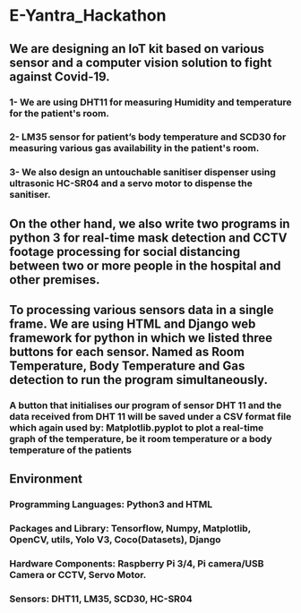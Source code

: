 # E-Yantra_Hackathon

## We are designing an IoT kit based on various sensor and a computer vision solution to fight against Covid-19. 
### 1- We are using DHT11 for measuring Humidity and temperature for the patient's room.
### 2- LM35 sensor for patient’s body temperature and SCD30 for measuring various gas availability in the patient's room.
### 3- We also design an untouchable sanitiser dispenser using ultrasonic HC-SR04 and a servo motor to dispense the sanitiser. 
## On the other hand, we also write two programs in python 3 for real-time mask detection and CCTV footage processing for social distancing between two or more people in the hospital and other premises.
## To processing various sensors data in a single frame. We are using HTML and Django web framework for python in which we listed three buttons for each sensor. Named as Room Temperature, Body Temperature and Gas detection to run the program simultaneously.
### A button that initialises our program of sensor DHT 11 and the data received from DHT 11 will be saved under a CSV format file which again used by: Matplotlib.pyplot to plot a real-time graph of the temperature, be it room temperature or a body temperature of the patients

## Environment
### Programming Languages: Python3 and HTML
### Packages and Library: Tensorflow, Numpy, Matplotlib, OpenCV, utils, Yolo V3, Coco(Datasets), Django
### Hardware Components: Raspberry Pi 3/4, Pi camera/USB Camera or CCTV, Servo Motor.
### Sensors: DHT11, LM35, SCD30, HC-SR04
